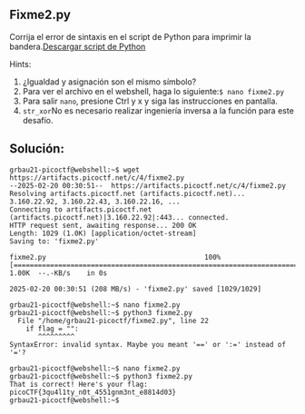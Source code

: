 ## Fixme2.py
Corrija el error de sintaxis en el script de Python para imprimir la bandera.[Descargar script de Python](https://artifacts.picoctf.net/c/4/fixme2.py)

Hints:
1. ¿Igualdad y asignación son el mismo símbolo?
2. Para ver el archivo en el webshell, haga lo siguiente:`$ nano fixme2.py`
3. Para salir `nano`, presione Ctrl y x y siga las instrucciones en pantalla.
4. `str_xor`No es necesario realizar ingeniería inversa a la función para este desafío.

## Solución:
```
grbau21-picoctf@webshell:~$ wget https://artifacts.picoctf.net/c/4/fixme2.py
--2025-02-20 00:30:51--  https://artifacts.picoctf.net/c/4/fixme2.py
Resolving artifacts.picoctf.net (artifacts.picoctf.net)... 3.160.22.92, 3.160.22.43, 3.160.22.16, ...
Connecting to artifacts.picoctf.net (artifacts.picoctf.net)|3.160.22.92|:443... connected.
HTTP request sent, awaiting response... 200 OK
Length: 1029 (1.0K) [application/octet-stream]
Saving to: 'fixme2.py'

fixme2.py                                       100%[======================================================================================================>]   1.00K  --.-KB/s    in 0s      

2025-02-20 00:30:51 (208 MB/s) - 'fixme2.py' saved [1029/1029]

grbau21-picoctf@webshell:~$ nano fixme2.py
grbau21-picoctf@webshell:~$ python3 fixme2.py
  File "/home/grbau21-picoctf/fixme2.py", line 22
    if flag = "":
       ^^^^^^^^^
SyntaxError: invalid syntax. Maybe you meant '==' or ':=' instead of '='?

grbau21-picoctf@webshell:~$ nano fixme2.py
grbau21-picoctf@webshell:~$ python3 fixme2.py
That is correct! Here's your flag: picoCTF{3qu4l1ty_n0t_4551gnm3nt_e8814d03}
grbau21-picoctf@webshell:~$ 
```